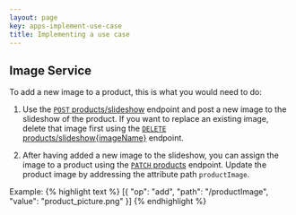 ```yaml
---
layout: page
key: apps-implement-use-case
title: Implementing a use case
---
```


## Image Service

To add a new image to a product, this is what you would need to do:

1. Use the [`POST` products/slideshow](page:apps-api-post-shops-shopid-products-productid-slideshow-information) endpoint and post a new image to the slideshow of the product.
If you want to replace an existing image, delete that image first using the [`DELETE` products/slideshow{imageName}](page:apps-api-delete-shops-shopid-products-productid-slideshow-imagename-information) endpoint.

2. After having added a new image to the slideshow, you can assign the image to a product using the [`PATCH` products](page:apps-api-patch-shops-shopid-products-productid-information) endpoint.
Update the product image by addressing the attribute path `productImage`.

Example:
  {% highlight text %}
  [{
    "op": "add",
    "path": "/productImage",
    "value": "product_picture.png"
  }]
  {% endhighlight %}
